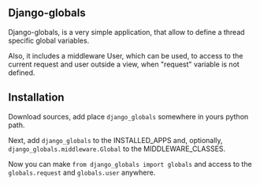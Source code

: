 Django-globals
--------------

Django-globals, is a very simple application, that allow to define
a thread specific global variables.

Also, it includes a middleware User, which can be used, to access to
the current request and user outside a view, when "request" variable is not
defined.

Installation
------------

Download sources, add place `django_globals` somewhere in yours python path.

Next, add `django_globals` to the INSTALLED_APPS and, optionally,
`django_globals.middleware.Global` to the MIDDLEWARE_CLASSES.

Now you can make `from django_globals import globals` and access to
the `globals.request` and `globals.user` anywhere.
